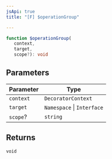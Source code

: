 ```yaml
---
jsApi: true
title: "[F] $operationGroup"

---
```

```ts
function $operationGroup(
   context, 
   target, 
   scope?): void
```

## Parameters

| Parameter | Type |
| ------ | ------ |
| `context` | `DecoratorContext` |
| `target` | `Namespace` \| `Interface` |
| `scope`? | `string` |

## Returns

`void`
